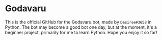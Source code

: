 # Godavaru
This is the official GitHub for the Godavaru bot, made by `Desiree#3658` in Python.
The bot may become a good bot one day, but at the moment, it's a beginner project, primarily for me to learn Python. Hope you enjoy it so far!
